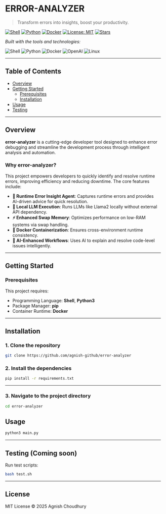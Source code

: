 
# ERROR-ANALYZER

> Transform errors into insights, boost your productivity.

[![Shell](https://img.shields.io/badge/language-shell-blue)](https://shields.io/)
[![Python](https://img.shields.io/badge/language-python-blue)](https://shields.io/)
[![Docker](https://img.shields.io/badge/container-docker-blue)](https://shields.io/)
[![License: MIT](https://img.shields.io/badge/license-MIT-green.svg)](https://opensource.org/licenses/MIT)
[![Stars](https://img.shields.io/github/stars/agnish-github/error-analyzer.svg?style=social)](https://github.com/agnish-github/error-analyzer)

_Built with the tools and technologies:_

![Shell](https://img.shields.io/badge/Shell-89e051?logo=gnu-bash&logoColor=white)
![Python](https://img.shields.io/badge/Python-3776AB?logo=python&logoColor=white)
![Docker](https://img.shields.io/badge/Docker-2496ED?logo=docker&logoColor=white)
![OpenAI](https://img.shields.io/badge/OpenAI-412991?logo=openai&logoColor=white)
![Linux](https://img.shields.io/badge/Linux-FCC624?logo=linux&logoColor=black)

---

## Table of Contents
- [Overview](#overview)
- [Getting Started](#getting-started)
  - [Prerequisites](#prerequisites)
  - [Installation](#installation)
- [Usage](#usage)
- [Testing](#testing)

---

## Overview

**error-analyzer** is a cutting-edge developer tool designed to enhance error debugging and streamline the development process through intelligent analysis and automation.

### Why error-analyzer?

This project empowers developers to quickly identify and resolve runtime errors, improving efficiency and reducing downtime. The core features include:

- **🧠 Runtime Error Insight Agent**: Captures runtime errors and provides AI-driven advice for quick resolution.
- **🤖 Local LLM Execution**: Runs LLMs like Llama2 locally without external API dependency.
- **⚡ Enhanced Swap Memory**: Optimizes performance on low-RAM systems via swap handling.
- **🐳 Docker Containerization**: Ensures cross-environment runtime consistency.
- **🧩 AI-Enhanced Workflows**: Uses AI to explain and resolve code-level issues intelligently.

---

## Getting Started

### Prerequisites

This project requires:

- Programming Language: **Shell**, **Python3**
- Package Manager: **pip**
- Container Runtime: **Docker**

---

## Installation

### 1. Clone the repository

```bash
git clone https://github.com/agnish-github/error-analyzer
```

### 2. Install the dependencies

```bash
pip install -r requirements.txt
```

---
### 3. Navigate to the project directory

```bash
cd error-analyzer
```

## Usage

```bash
python3 main.py
```

---

## Testing (Coming soon)

Run test scripts:

```bash
bash test.sh
```

---

## License

MIT License © 2025 Agnish Choudhury
